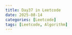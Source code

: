 ```yaml
---
title: Day37 in Leetcode
date: 2025-08-14
categories: [Leetcode]
tags: [Leetcode, Algorithm]
---
```


